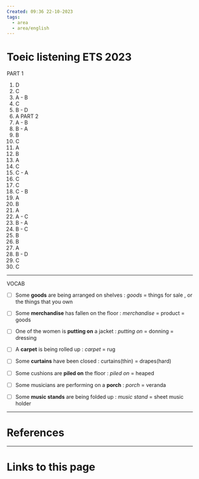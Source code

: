 ```yaml
---
Created: 09:36 22-10-2023
tags:
  - area
  - area/english
---
```


# Toeic listening ETS 2023

PART 1
1. D 
2. C 
3. A - B
4. C 
5. B - D
6. A 
PART 2
1. A - B
2. B - A
3. B 
4. C
5. A
6. B
7. A
8. C
9. C - A
10. C 
11. C
12. C - B
13. A 
14. B
15. A
16. A - C
17. B - A
18. B - C
19. B
20. B 
21. A
22. B - D
23. C
24. C

---
VOCAB

- [ ] Some **goods** are being arranged on shelves : *goods* = things for sale , or the things that you own
- [ ] Some **merchandise** has fallen on the floor : *merchandise* = product = goods
- [ ] One of the women is **putting on** a jacket : *putting on* = donning = dressing
- [ ] A **carpet** is being rolled up :  *carpet* = rug 
- [ ] Some **curtains** have been closed : curtains(thin) = drapes(hard)
- [ ] Some cushions are **piled on** the floor : *piled on* = heaped
- [ ] Some musicians are performing on a **porch** : *porch*  = veranda
- [ ] Some **music stands** are being folded up : *music stand* = sheet music holder



--- 
# References



--- 
# Links to this page

